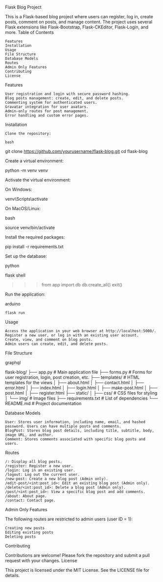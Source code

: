 Flask Blog Project

This is a Flask-based blog project where users can register, log in, create posts, comment on posts, and manage content. The project uses several Flask extensions like Flask-Bootstrap, Flask-CKEditor, Flask-Login, and more.
Table of Contents

    Features
    Installation
    Usage
    File Structure
    Database Models
    Routes
    Admin Only Features
    Contributing
    License

Features

    User registration and login with secure password hashing.
    Blog posts management: create, edit, and delete posts.
    Commenting system for authenticated users.
    Gravatar integration for user avatars.
    Admin-only routes for post management.
    Error handling and custom error pages.

Installation

    Clone the repository:

    bash

git clone https://github.com/yourusername/flask-blog.git
cd flask-blog

Create a virtual environment:

python -m venv venv

Activate the virtual environment:

On Windows:

venv\Scripts\activate

On MacOS/Linux:

bash

source venv/bin/activate

Install the required packages:

pip install -r requirements.txt

Set up the database:

python

flask shell
>>> from app import db
>>> db.create_all()
>>> exit()

Run the application:

arduino

    flask run

Usage

    Access the application in your web browser at http://localhost:5000/.
    Register a new user, or log in with an existing user account.
    Create, view, and comment on blog posts.
    Admin users can create, edit, and delete posts.

File Structure

graphql

flask-blog/
├── app.py                  # Main application file
├── forms.py                # Forms for user registration, login, post creation, etc.
├── templates/              # HTML templates for the views
│   ├── about.html
│   ├── contact.html
│   ├── error.html
│   ├── index.html
│   ├── login.html
│   ├── make-post.html
│   ├── post.html
│   ├── register.html
├── static/
│   ├── css/                # CSS files for styling
│   └── img/                # Image files
├── requirements.txt        # List of dependencies
└── README.md               # Project documentation

Database Models

    User: Stores user information, including name, email, and hashed password. Users can have multiple posts and comments.
    BlogPost: Stores blog post details, including title, subtitle, body, image URL, and author.
    Comment: Stores comments associated with specific blog posts and users.

Routes

    /: Display all blog posts.
    /register: Register a new user.
    /login: Log in an existing user.
    /logout: Log out the current user.
    /new-post: Create a new blog post (Admin only).
    /edit-post/<int:post_id>: Edit an existing blog post (Admin only).
    /delete/<int:post_id>: Delete a blog post (Admin only).
    /post/<int:post_id>: View a specific blog post and add comments.
    /about: About page.
    /contact: Contact page.

Admin Only Features

The following routes are restricted to admin users (user ID = 1):

    Creating new posts
    Editing existing posts
    Deleting posts

Contributing

Contributions are welcome! Please fork the repository and submit a pull request with your changes.
License

This project is licensed under the MIT License. See the LICENSE file for details.
